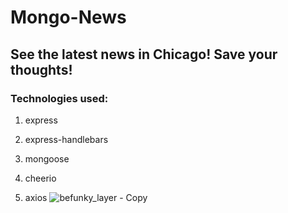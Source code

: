 # Mongo-News
## See the latest news in Chicago! Save your thoughts!
### Technologies used:
 1. express

   2. express-handlebars

   3. mongoose

   4. cheerio

   5. axios
   ![befunky_layer - Copy](https://user-images.githubusercontent.com/45444261/67154246-8c1e1300-f2be-11e9-973b-40898cf69a75.png)
